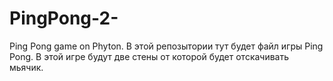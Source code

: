 # PingPong-2-
Ping Pong game on Phyton.
В этой репозытории тут будет файл игры Ping Pong.
В этой игре будут две стены от которой будет отскачивать мьячик.
